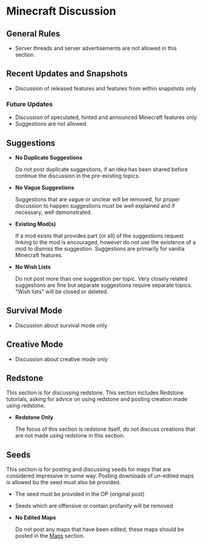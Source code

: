 # Minecraft Discussion


## General Rules

* Server threads and server advertisements are not allowed in this section.


## Recent Updates and Snapshots

* Discussion of released features and features from within snapshots only


### Future Updates

* Discussion of speculated, hinted and announced Minecraft features only
* Suggestions are not allowed


## Suggestions

* __No Duplicate Suggestions__

    Do not post duplicate suggestions, if an idea has been shared before continue
    the discussion in the pre-existing topics.

* __No Vague Suggestions__

    Suggestions that are vague or unclear will be removed, for proper discussion
    to happen suggestions must be well explained and if necessary, well
    demonstrated.

* __Existing Mod(s)__

    If a mod exists that provides part (or all) of the suggestions request linking
    to the mod is encouraged, however do not use the existence of a mod to
    dismiss the suggestion. Suggestions are primarily for vanilla Minecraft
    features.

* __No Wish Lists__

    Do not post more than one suggestion per topic. Very closely related suggestions are fine
    but separate suggestions require separate topics. "Wish lists" will be closed or deleted.


## Survival Mode

* Discussion about survival mode only


## Creative Mode

* Discussion about creative mode only


## Redstone

This section is for discussing redstone. This section includes
Redstone tutorials, asking for advice on using redstone and posting creation
made using redstone.

* __Redstone Only__

    The focus of this section is redstone itself, do not discuss creations that
    are not made using redstone in this section.


## Seeds

This section is for posting and discussing seeds for maps that are considered
impressive in some way. Posting downloads of un-edited maps is allowed bu
the seed must also be provided.

* The seed must be provided in the OP (original post)
* Seeds which are offensive or contain profanity will be removed
* __No Edited Maps__

    Do not post any maps that have been edited, these maps should be posted in
    the [Maps](http://www.minecraftforum.net/forum/53-maps/) section.
